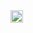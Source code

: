 <img height="20" src="https://github.com/Blooket-Cheats/Blooket-Hacks/raw/main/images/contributor2.svg" />
